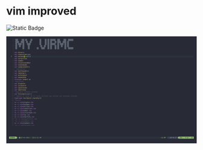 # vim improved

![Static Badge](https://img.shields.io/badge/vimscript-VIM-green?style=for-the-badge&logo=vim&logoColor=green&label=vimscript&labelColor=gray&color=48cc30)


![Descripción de la imagen](img/img.png)
